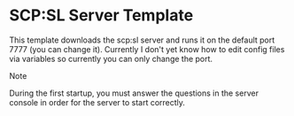 # SCP:SL Server Template
This template downloads the scp:sl server and runs it on the default port 7777 (you can change it).
Currently I don't yet know how to edit config files via variables so currently you can only change the port.
> [!NOTE]
> During the first startup, you must answer the questions in the server console in order for the server to start correctly.
